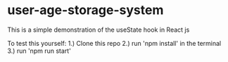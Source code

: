 # user-age-storage-system
This is a simple demonstration of the useState hook in React js

To test this yourself:
  1.) Clone this repo
  2.) run 'npm install' in the terminal
  3.) run 'npm run start'
